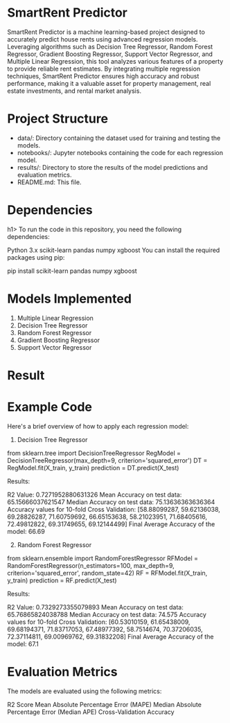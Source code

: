 <h1> SmartRent Predictor </h1>

SmartRent Predictor is a machine learning-based project designed to accurately predict house rents using advanced regression models. Leveraging algorithms such as Decision Tree Regressor, Random Forest Regressor, Gradient Boosting Regressor, Support Vector Regressor, and Multiple Linear Regression, this tool analyzes various features of a property to provide reliable rent estimates. By integrating multiple regression techniques, SmartRent Predictor ensures high accuracy and robust performance, making it a valuable asset for property management, real estate investments, and rental market analysis.

<h1>Project Structure</h1>

* data/: Directory containing the dataset used for training and testing the models.
* notebooks/: Jupyter notebooks containing the code for each regression model.
* results/: Directory to store the results of the model predictions and evaluation metrics.
* README.md: This file.

<h1>Dependencies </h1>h1>
To run the code in this repository, you need the following dependencies:

Python 3.x
scikit-learn
pandas
numpy
xgboost
You can install the required packages using pip:

pip install scikit-learn pandas numpy xgboost


<h1>Models Implemented</h1>

1. Multiple Linear Regression
2. Decision Tree Regressor
3. Random Forest Regressor
4. Gradient Boosting Regressor
5. Support Vector Regressor

<h1> Result</h1>
<h1>Example Code</h1>
Here's a brief overview of how to apply each regression model:

1. Decision Tree Regressor

from sklearn.tree import DecisionTreeRegressor RegModel = DecisionTreeRegressor(max_depth=9, criterion='squared_error') DT = RegModel.fit(X_train, y_train) prediction = DT.predict(X_test)

Results:

R2 Value: 0.7271952880631326 Mean Accuracy on test data: 65.15666037621547 Median Accuracy on test data: 75.13636363636364 Accuracy values for 10-fold Cross Validation: [58.88099287, 59.62136038, 69.28826287, 71.60759692, 66.65153638, 58.21023951, 71.68405616, 72.49812822, 69.31749655, 69.12144499] Final Average Accuracy of the model: 66.69

2. Random Forest Regressor

from sklearn.ensemble import RandomForestRegressor RFModel = RandomForestRegressor(n_estimators=100, max_depth=9, criterion='squared_error', random_state=42) RF = RFModel.fit(X_train, y_train) prediction = RF.predict(X_test)

Results:

R2 Value: 0.7329273355079893 Mean Accuracy on test data: 65.76865824038788 Median Accuracy on test data: 74.575 Accuracy values for 10-fold Cross Validation: [60.53010159, 61.65438009, 69.68194371, 71.83717053, 67.48977392, 58.7514674, 70.37206035, 72.37114811, 69.00969762, 69.31832208] Final Average Accuracy of the model: 67.1

<h1>Evaluation Metrics </h1>
The models are evaluated using the following metrics:

R2 Score
Mean Absolute Percentage Error (MAPE)
Median Absolute Percentage Error (Median APE)
Cross-Validation Accuracy
